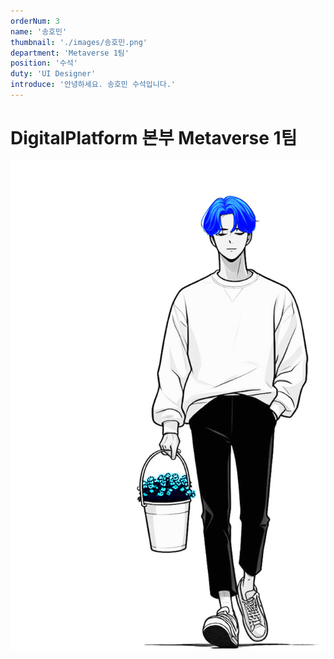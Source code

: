 ```yaml
---
orderNum: 3
name: '송호민'
thumbnail: './images/송호민.png'
department: 'Metaverse 1팀'
position: '수석'
duty: 'UI Designer'
introduce: '안녕하세요. 송호민 수석입니다.'
---
```


# DigitalPlatform 본부 Metaverse 1팀

![Git Commit Message Example](images/송호민.png)
